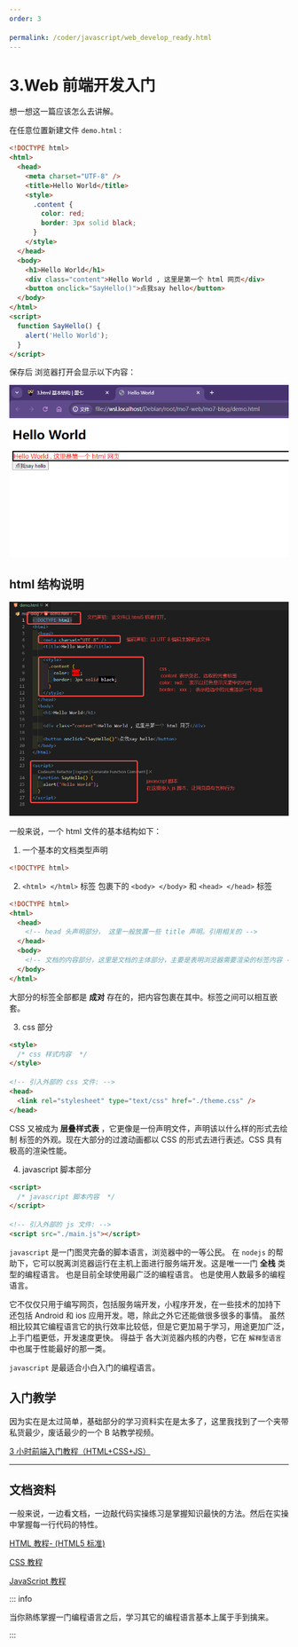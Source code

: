 ```yaml
---
order: 3

permalink: /coder/javascript/web_develop_ready.html
---
```


# 3.Web 前端开发入门

想一想这一篇应该怎么去讲解。

在任意位置新建文件 `demo.html` :

```html title="./demo.html"
<!DOCTYPE html>
<html>
  <head>
    <meta charset="UTF-8" />
    <title>Hello World</title>
    <style>
      .content {
        color: red;
        border: 3px solid black;
      }
    </style>
  </head>
  <body>
    <h1>Hello World</h1>
    <div class="content">Hello World , 这里是第一个 html 网页</div>
    <button onclick="SayHello()">点我say hello</button>
  </body>
</html>
<script>
  function SayHello() {
    alert('Hello World');
  }
</script>
```

保存后 浏览器打开会显示以下内容：

![demo.html 内容](image/html-demo.png)

## html 结构说明

![demo.html 结构说明](image/html-demo-code.png)

一般来说，一个 html 文件的基本结构如下：

1. 一个基本的文档类型声明

```html
<!DOCTYPE html>
```

2. `<html> </html>` 标签 包裹下的 `<body> </body>` 和 `<head> </head>` 标签

```html
<!DOCTYPE html>
<html>
  <head>
    <!-- head 头声明部分， 这里一般放置一些 title 声明。引用相关的 -->
  </head>
  <body>
    <!-- 文档的内容部分，这里是文档的主体部分，主要是表明浏览器需要渲染的标签内容 -->
  </body>
</html>
```

大部分的标签全部都是 **成对** 存在的，把内容包裹在其中。标签之间可以相互嵌套。

3. css 部分

```html
<style>
  /* css 样式内容  */
</style>

<!-- 引入外部的 css 文件: -->
<head>
  <link rel="stylesheet" type="text/css" href="./theme.css" />
</head>
```

CSS 又被成为 **层叠样式表** ，它更像是一份声明文件，声明该以什么样的形式去绘制 标签的外观。现在大部分的过渡动画都以 CSS 的形式去进行表述。CSS 具有极高的渲染性能。

4. javascript 脚本部分

```html
<script>
  /* javascript 脚本内容  */
</script>

<!-- 引入外部的 js 文件: -->
<script src="./main.js"></script>
```

`javascript` 是一门图灵完备的脚本语言，浏览器中的一等公民。
在 `nodejs` 的帮助下，它可以脱离浏览器运行在主机上面进行服务端开发。这是唯一一门 **全栈** 类型的编程语言。
也是目前全球使用最广泛的编程语言。 也是使用人数最多的编程语言。

它不仅仅只用于编写网页，包括服务端开发，小程序开发，在一些技术的加持下 还包括 Android 和 ios 应用开发。嗯，除此之外它还能做很多很多的事情。
虽然相比较其它编程语言它的执行效率比较低，但是它更加易于学习，用途更加广泛，上手门槛更低，开发速度更快。
得益于 各大浏览器内核的内卷，它在 `解释型语言` 中也属于性能最好的那一类。

`javascript` 是最适合小白入门的编程语言。

## 入门教学

因为实在是太过简单，基础部分的学习资料实在是太多了，这里我找到了一个夹带私货最少，废话最少的一个 B 站教学视频。

[3 小时前端入门教程（HTML+CSS+JS）](https://www.bilibili.com/video/BV1BT4y1W7Aw)

<BiliBili bvid="BV1BT4y1W7Aw" />

---

## 文档资料

一般来说，一边看文档，一边敲代码实操练习是掌握知识最快的方法。然后在实操中掌握每一行代码的特性。

[HTML 教程- (HTML5 标准)](https://www.runoob.com/html/html-tutorial.html)

[CSS 教程](https://www.runoob.com/css/css-tutorial.html)

[JavaScript 教程](https://www.runoob.com/js/js-tutorial.html)

::: info

当你熟练掌握一门编程语言之后，学习其它的编程语言基本上属于手到擒来。

:::

